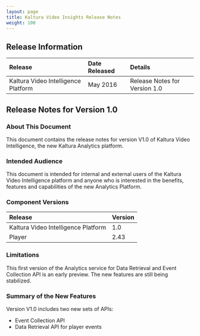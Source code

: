```yaml
---
layout: page
title: Kaltura Video Insights Release Notes
weight: 100
---
```

## Release Information  
| Release       | Date Released     | Details     | 
|:---|:---|:---|
| Kaltura Video Intelligence Platform             | May 2016            | Release Notes for Version 1.0 	|

## Release Notes for Version 1.0  
### About This Document  
This document contains the release notes for version V1.0 of Kaltura Video Intelligence, the new Kaltura Analytics platform.

### Intended Audience  
This document is intended for internal and external users of the Kaltura Video Intelligence platform and anyone who is interested in the benefits, features and capabilities of the new Analytics Platform.

### Component Versions  
| Release       | Version     | 
|:---|:---|
| Kaltura Video Intelligence Platform             | 1.0  	|
| Player             | 2.43  	|

### Limitations  
This first version of the Analytics service for Data Retrieval and Event Collection API is an early preview. The new features are still being stabilized. 

### Summary of the New Features  
Version V1.0 includes two new sets of APIs:  
* Event Collection API 
* Data Retrieval API for player events
